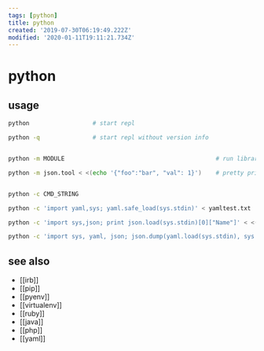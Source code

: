 ```yaml
---
tags: [python]
title: python
created: '2019-07-30T06:19:49.222Z'
modified: '2020-01-11T19:11:21.734Z'
---
```


# python

## usage
```sh
python                  # start repl

python -q               # start repl without version info


python -m MODULE                                           # run library module as a script

python -m json.tool < <(echo '{"foo":"bar", "val": 1}')    # pretty print json


python -c CMD_STRING                                                      # program passed in as string

python -c 'import yaml,sys; yaml.safe_load(sys.stdin)' < yamltest.txt     # validate yaml

python -c 'import sys,json; print json.load(sys.stdin)[0]["Name"]' < <(docker network inspect terraform_default)

python -c 'import sys, yaml, json; json.dump(yaml.load(sys.stdin), sys.stdout, indent=4)' < in.yaml > out.json
```

## see also
- [[irb]]
- [[pip]]
- [[pyenv]]
- [[virtualenv]]
- [[ruby]]
- [[java]]
- [[php]]
- [[yaml]]
